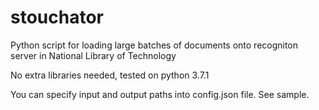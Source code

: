 # stouchator
Python script for loading large batches of documents onto recogniton server in National Library of Technology

No extra libraries needed, tested on python 3.7.1

You can specify input and output paths into config.json file. See sample. 
